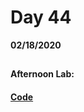 # Day 44
__02/18/2020__

## 

### 

### 

### 

#### Afternoon Lab: []()
####                [ Code]()